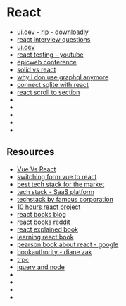 # React

- [ui.dev - rip - downloadly](https://downloadly.ir/?s=ui.dev&post_type=post)
- [react interview questions](https://www.youtube.com/watch?v=CAsTwrYx8pM&ab_channel=PedroTech)
- [ui.dev](https://www.youtube.com/playlist?list=PLqrUy7kON1mfWjiu0GWQhefWSx38v0UGo)
- [react testing - youtube](https://www.youtube.com/watch?v=A-Zg1SFAacg&ab_channel=WebDevSimplified)
- [epicweb conference](https://www.youtube.com/watch?v=UiUPb-SYDxM&ab_channel=JackHerrington)
- [solid vs react](https://www.youtube.com/watch?v=Lygh1pYLz9A&ab_channel=HarryWolff)
- [why i don use graphql anymore](https://www.youtube.com/watch?v=S1wQ0WvJK64&ab_channel=HarryWolff)
- [connect sqlite with react](https://www.youtube.com/watch?v=GoDERit8mVo&ab_channel=risc)
- [react scroll to section](https://www.youtube.com/watch?v=IC3iy6iCgrY&ab_channel=risc)
- []()
- []()
- []()
- []()
- []()

## Resources

- [Vue Vs React](https://www.youtube.com/watch?v=zROpI35swtg&ab_channel=LachlanMiller)
- [switching form vue to react](https://www.youtube.com/watch?v=009-6j5ewDM&list=TLPQMTEwNTIwMjSVSXfrpDnyXg&index=2&ab_channel=SuboptimalEngineer)
- [best tech stack for the market](https://www.youtube.com/watch?v=OpW7E3yz5EY&ab_channel=SuboptimalEngineer)
- [tech stack - SaaS platform](https://www.youtube.com/watch?v=I7MeSo8AWPQ&ab_channel=SimonH%C3%B8iberg)
- [techstack by famous corporation](https://www.youtube.com/watch?v=TDT4SWvtX0A&ab_channel=SunshineinMyCode)
- [10 hours react project](https://www.youtube.com/watch?v=F627pKNUCVQ&ab_channel=JavaScriptMastery)
- [react books blog](https://forum.freecodecamp.org/t/recommend-a-book-on-react/475722)
- [react books reddit](https://www.reddit.com/r/reactjs/comments/rqe15l/i_am_looking_for_a_good_book_to_learn_react_js/)
- [react explained book](https://www.amazon.com/React-Explained-Step-Step-Guide/dp/1798752980/ref=pd_bxgy_d_sccl_1/144-3895247-5728951?pd_rd_w=ZElJ9&content-id=amzn1.sym.7a852ee0-0a6d-4799-a94f-16897e369d05&pf_rd_p=7a852ee0-0a6d-4799-a94f-16897e369d05&pf_rd_r=F6D5T0567P2HQ9JRDYHJ&pd_rd_wg=CkRUg&pd_rd_r=dc0b6114-b5d9-4bb4-b12f-22d429800fa5&pd_rd_i=1798752980&psc=1)
- [learning react book](https://www.amazon.com/Learning-React-Hands-Building-Applications/dp/013484355X)
- [pearson book about react - google](https://www.google.com/search?q=Pearson+book+about+react&sca_esv=e366935364740875&sca_upv=1&sxsrf=ADLYWIJALUlxDoyKLcjYW6iFeVSx_A_MBg%3A1715205491823&ei=c_U7ZtT1McSZkdUPrJK36Ag&ved=0ahUKEwiU-7mwhv-FAxXETKQEHSzJDY0Q4dUDCBA&uact=5&oq=Pearson+book+about+react&gs_lp=Egxnd3Mtd2l6LXNlcnAiGFBlYXJzb24gYm9vayBhYm91dCByZWFjdDIIECEYoAEYwwRI3AhQAFjzBnAAeAGQAQCYAbEBoAHDCKoBAzAuN7gBA8gBAPgBAZgCBKAC7QTCAggQABiABBiiBJgDAOIDBRIBMSBAkgcDMC40oAe2Ew&sclient=gws-wiz-serp)
- [bookauthority - diane zak](https://bookauthority.org/author/Diane-Zak)
- [trpc](https://www.youtube.com/watch?v=wKs1C9TEess&ab_channel=CoderOne)
- [jquery and node](https://www.youtube.com/watch?v=i0YfiQlzv6M&list=TLPQMTEwNTIwMjQPfcyrsUi41w&index=4&ab_channel=ThePrimeTime)
- []()
- []()
- []()
- []()
